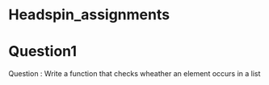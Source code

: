 # Headspin_assignments
# Question1
Question : Write a function that checks wheather an element occurs in a list
